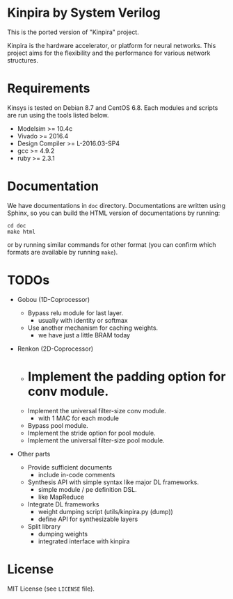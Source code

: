Kinpira by System Verilog
==================================================

This is the ported version of "Kinpira" project.

Kinpira is the hardware accelerator, or platform for neural networks.
This project aims for the flexibility and the performance
for various network structures.

Requirements
==================================================

Kinsys is tested on Debian 8.7 and CentOS 6.8.
Each modules and scripts are run using the tools listed below.

* Modelsim >= 10.4c
* Vivado >= 2016.4
* Design Compiler >= L-2016.03-SP4
* gcc >= 4.9.2
* ruby >= 2.3.1

Documentation
==================================================

We have documentations in `doc` directory.
Documentations are written using Sphinx,
so you can build the HTML version of documentations by running:
```
cd doc
make html
```
or by running similar commands for other format
(you can confirm which formats are available by running `make`).

TODOs
==================================================

* Gobou (1D-Coprocessor)
  - Bypass relu module for last layer.
    + usually with identity or softmax
  - Use another mechanism for caching weights.
    + we have just a little BRAM today

* Renkon (2D-Coprocessor)
  - # Implement the padding option for conv module.
  - Implement the universal filter-size conv module.
    + with 1 MAC for each module
  - Bypass pool module.
  - Implement the stride option for pool module.
  - Implement the universal filter-size pool module.

* Other parts
  - Provide sufficient documents
    + include in-code comments
  - Synthesis API with simple syntax like major DL frameworks.
    + simple module / pe definition DSL.
    + like MapReduce
  - Integrate DL frameworks
    + weight dumping script (utils/kinpira.py (dump))
    + define API for synthesizable layers
  - Split library
    + dumping weights
    + integrated interface with kinpira

License
==================================================

MIT License (see `LICENSE` file).
